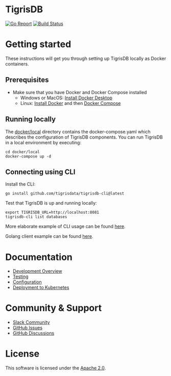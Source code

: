 # TigrisDB

[![Go Report](https://goreportcard.com/badge/github.com/tigrisdata/tigrisdb)](https://goreportcard.com/report/github.com/tigrisdata/tigrisdb)
[![Build Status](https://github.com/tigrisdata/tigrisdb/workflows/Go/badge.svg)]()

# Getting started

These instructions will get you through setting up TigrisDB locally as Docker
containers.

## Prerequisites

* Make sure that you have Docker and Docker Compose installed
    * Windows or
      MacOS: [Install Docker Desktop](https://www.docker.com/get-started)
    * Linux: [Install Docker](https://www.docker.com/get-started) and then
      [Docker Compose](https://github.com/docker/compose)

## Running locally

The [docker/local](docker/local) directory contains the docker-compose.yaml
which describes the configuration of TigrisDB components. You can run TigrisDB
in a local environment by executing:

```shell
cd docker/local
docker-compose up -d
```

## Connecting using CLI

Install the CLI:

```shell
go install github.com/tigrisdata/tigrisdb-cli@latest
```

Test that TigrisDB is up and running locally:

```shell
export TIGRISDB_URL=http://localhost:8081
tigrisdb-cli list databases
```

More elaborate example of CLI usage can be
found [here](https://github.com/tigrisdata/tigrisdb-cli/).

Golang client example can be
found [here](https://github.com/tigrisdata/tigrisdb-client-go/).

# Documentation

* [Development Overview](docs/development/overview.md)
* [Testing](docs/development/testing.md)
* [Configuration](docs/configuration.md)
* [Deployment to Kubernetes](docs/deploy_k8s.md)

# Community & Support

* [Slack Community](https://join.slack.com/t/tigrisdatacommunity/shared_invite/zt-16fn5ogio-OjxJlgttJIV0ZDywcBItJQ)
* [GitHub Issues](https://github.com/tigrisdata/tigrisdb/issues)
* [GitHub Discussions](https://github.com/tigrisdata/tigrisdb/discussions)

# License

This software is licensed under the [Apache 2.0](LICENSE).
